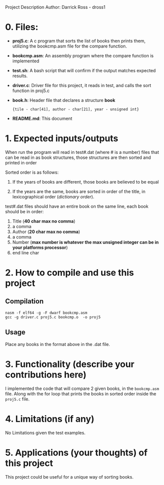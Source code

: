 Project Description
Author: Darrick Ross - dross1


# 0. Files:


- **proj5.c**: A c program that sorts the list of books then prints them,
  utilizing the bookcmp.asm file for the compare function.
- **bookcmp.asm**: An assembly program where the compare function is implemented
- **test.sh**: A bash script that will confirm if the output matches expected
  results.
- **driver.c**: Driver file for this project, it reads in test, and calls the
  sort function in proj5.c
- **book.h**: Header file that declares a structure **book**

  ``{tile - char[41], author - char[21], year - unsigned int}``
- **README.md**: This document

# 1. Expected inputs/outputs

When run the program will read in test#.dat (where # is a number) files that
  can be read in as book structures, those structures are then sorted
  and printed in order

Sorted order is as follows:
  1. If the years of books are different, those books are believed to be equal

  2. If the years are the same, books are sorted in order of the title, in
  lexicographical order (*dictionary order*).

test#.dat files should have an entire book on the same line, each book should
  be in order:
  1. Title (**40 char max no comma**)
  2. a comma
  3. Author (**20 char max no comma**)
  4. a comma
  5. Number (**max number is whatever the max unsigned integer can be in
  your platforms processor**)
  6. end line char


# 2. How to compile and use this project


## Compilation
```
nasm -f elf64 -g -F dwarf bookcmp.asm
gcc -g driver.c proj5.c bookcmp.o  -o proj5
```
## Usage
Place any books in the format above in the .dat file.


# 3. Functionality (describe your contributions here)


I implemented the code that will compare 2 given books, in the `bookcmp.asm`
  file. Along with the for loop that prints the books in sorted order inside the
  `proj5.c` file.



# 4. Limitations (if any)


No Limitations given the test examples.



# 5. Applications (your thoughts) of this project


This project could be useful for a unique way of sorting books.
